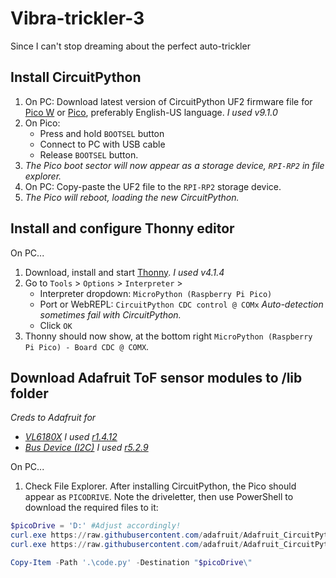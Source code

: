 # Vibra-trickler-3
Since I can't stop dreaming about the perfect auto-trickler




## Install CircuitPython
1. On PC: Download latest version of CircuitPython UF2 firmware file for [Pico W](https://circuitpython.org/board/raspberry_pi_pico_w/) or [Pico](https://circuitpython.org/board/raspberry_pi_pico/), preferably English-US language. _I used v9.1.0_
1. On Pico: 
   - Press and hold `BOOTSEL` button 
   - Connect to PC with USB cable
   - Release `BOOTSEL` button.
1. _The Pico boot sector will now appear as a storage device, `RPI-RP2` in file explorer._
1. On PC: Copy-paste the UF2 file to the `RPI-RP2` storage device.
1. _The Pico will reboot, loading the new CircuitPython._

## Install and configure Thonny editor
On PC...
1. Download, install and start [Thonny](https://thonny.org/). _I used v4.1.4_
1. Go to `Tools` > `Options` > `Interpreter` > 
   - Interpreter dropdown: `MicroPython (Raspberry Pi Pico)`
   - Port or WebREPL: `CircuitPython CDC control @ COMx` _Auto-detection sometimes fail with CircuitPython._
   - Click `OK`
1. Thonny should now show, at the bottom right `MicroPython (Raspberry Pi Pico) - Board CDC @ COMX`.

## Download Adafruit ToF sensor modules to /lib folder
_Creds to Adafruit for_
- _[VL6180X](https://github.com/adafruit/Adafruit_CircuitPython_VL6180X/) I used [r1.4.12](https://github.com/adafruit/Adafruit_CircuitPython_VL6180X/releases/tag/1.4.12)_
- _[Bus Device (I2C)](https://github.com/adafruit/Adafruit_CircuitPython_BusDevice) I used [r5.2.9](https://github.com/adafruit/Adafruit_CircuitPython_BusDevice/releases/tag/5.2.9)_

On PC...
1. Check File Explorer. After installing CircuitPython, the Pico should appear as `PICODRIVE`. Note the driveletter, then use PowerShell to download the required files to it:
```PowerShell
$picoDrive = 'D:' #Adjust accordingly!
curl.exe https://raw.githubusercontent.com/adafruit/Adafruit_CircuitPython_VL6180X/main/adafruit_vl6180x.py --output "$picoDrive\lib\adafruit_vl6180x.py" --create-dirs
curl.exe https://raw.githubusercontent.com/adafruit/Adafruit_CircuitPython_BusDevice/main/adafruit_bus_device/i2c_device.py --output "$picoDrive\lib\adafruit_bus_device\i2c_device.py" --create-dirs

Copy-Item -Path '.\code.py' -Destination "$picoDrive\"
```